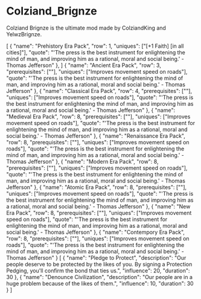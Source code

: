 # Colziand_Brignze
Colziand Brignze is the ultimate mod made by ColziandKing and YelwzBrignze.

[
	{
				"name": "Prehistory Era Pack",
				"row": 1,
				"uniques": ["[+1 Faith] [in all cities]"],
				"quote": "'The press is the best instrument for enlightening the mind of man, and improving him as a rational, moral and social being.' - Thomas Jefferson"
			},
]
{
				"name": "Ancient Era Pack",
				"row": 3,
				"prerequisites": [""],
				"uniques": ["Improves movement speed on roads"],
				"quote": "'The press is the best instrument for enlightening the mind of man, and improving him as a rational, moral and social being.' - Thomas Jefferson"
			},
  {
				"name": "Classical Era Pack",
				"row": 4,
				"prerequisites": [""],
				"uniques": ["Improves movement speed on roads"],
				"quote": "'The press is the best instrument for enlightening the mind of man, and improving him as a rational, moral and social being.' - Thomas Jefferson"
			},
{
				"name": "Medieval Era Pack",
				"row": 8,
				"prerequisites": [""],
				"uniques": ["Improves movement speed on roads"],
				"quote": "'The press is the best instrument for enlightening the mind of man, and improving him as a rational, moral and social being.' - Thomas Jefferson"
},
	{
				"name": "Renaissance Era Pack",
				"row": 8,
				"prerequisites": [""],
				"uniques": ["Improves movement speed on roads"],
				"quote": "'The press is the best instrument for enlightening the mind of man, and improving him as a rational, moral and social being.' - Thomas Jefferson"
	},
	{
				"name": "Modern Era Pack",
				"row": 8,
				"prerequisites": [""],
				"uniques": ["Improves movement speed on roads"],
				"quote": "'The press is the best instrument for enlightening the mind of man, and improving him as a rational, moral and social being.' - Thomas Jefferson"
	},
	{
				"name": "Atomic Era Pack",
				"row": 8,
				"prerequisites": [""],
				"uniques": ["Improves movement speed on roads"],
				"quote": "'The press is the best instrument for enlightening the mind of man, and improving him as a rational, moral and social being.' - Thomas Jefferson"
	},
	{
				"name": "New Era Pack",
				"row": 8,
				"prerequisites": [""],
				"uniques": ["Improves movement speed on roads"],
				"quote": "'The press is the best instrument for enlightening the mind of man, and improving him as a rational, moral and social being.' - Thomas Jefferson"
	},
	{
				"name": "Contempory Era Pack",
				"row": 8,
				"prerequisites": [""],
				"uniques": ["Improves movement speed on roads"],
				"quote": "'The press is the best instrument for enlightening the mind of man, and improving him as a rational, moral and social being.' - Thomas Jefferson"
	}
[
  {
    "name": "Pledge to Protect",
    "description": "Our people deserve to be protected by the likes of you. By signing a Protection Pedging, you'll confirm the bond that ties us.",
    "influence": 20,
    "duration": 30
  },
  {
    "name": "Denounce Civilization",
    "description": "Our people are in a huge problem because of the likes of them.",
    "influence": 10,
    "duration": 30
  }
 ]
